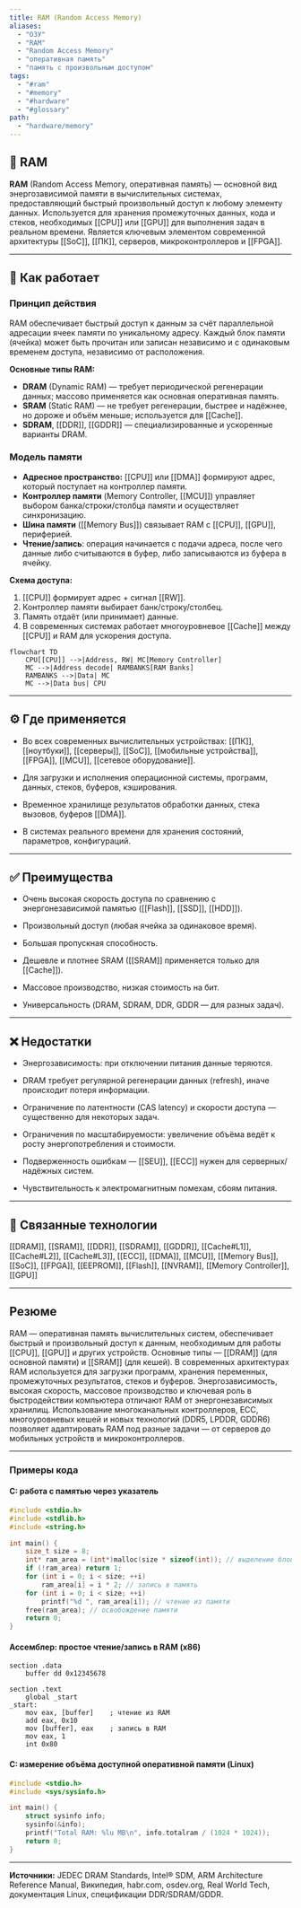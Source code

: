 ```yaml
---
title: RAM (Random Access Memory)
aliases:
  - "ОЗУ"
  - "RAM"
  - "Random Access Memory"
  - "оперативная память"
  - "память с произвольным доступом"
tags:
  - "#ram"
  - "#memory"
  - "#hardware"
  - "#glossary"
path:
  - "hardware/memory"
---
```


## 📌 RAM

**RAM** (Random Access Memory, оперативная память) — основной вид энергозависимой памяти в вычислительных системах, предоставляющий быстрый произвольный доступ к любому элементу данных. Используется для хранения промежуточных данных, кода и стеков, необходимых [[CPU]] или [[GPU]] для выполнения задач в реальном времени. Является ключевым элементом современной архитектуры [[SoC]], [[ПК]], серверов, микроконтроллеров и [[FPGA]].

---

## 🧠 Как работает

### Принцип действия

RAM обеспечивает быстрый доступ к данным за счёт параллельной адресации ячеек памяти по уникальному адресу. Каждый блок памяти (ячейка) может быть прочитан или записан независимо и с одинаковым временем доступа, независимо от расположения.

**Основные типы RAM:**
- **DRAM** (Dynamic RAM) — требует периодической регенерации данных; массово применяется как основная оперативная память.
- **SRAM** (Static RAM) — не требует регенерации, быстрее и надёжнее, но дороже и объём меньше; используется для [[Cache]].
- **SDRAM**, [[DDR]], [[GDDR]] — специализированные и ускоренные варианты DRAM.

### Модель памяти

- **Адресное пространство:** [[CPU]] или [[DMA]] формируют адрес, который поступает на контроллер памяти.
- **Контроллер памяти** (Memory Controller, [[MCU]]) управляет выбором банка/строки/столбца памяти и осуществляет синхронизацию.
- **Шина памяти** ([[Memory Bus]]) связывает RAM с [[CPU]], [[GPU]], периферией.
- **Чтение/запись**: операция начинается с подачи адреса, после чего данные либо считываются в буфер, либо записываются из буфера в ячейку.

**Схема доступа:**
1. [[CPU]] формирует адрес + сигнал [[RW]].
2. Контроллер памяти выбирает банк/строку/столбец.
3. Память отдаёт (или принимает) данные.
4. В современных системах работает многоуровневое [[Cache]] между [[CPU]] и RAM для ускорения доступа.

```mermaid
flowchart TD
    CPU[[CPU]] -->|Address, RW| MC[Memory Controller]
    MC -->|Address decode| RAMBANKS[RAM Banks]
    RAMBANKS -->|Data| MC
    MC -->|Data bus| CPU
````

---

## ⚙️ Где применяется

- Во всех современных вычислительных устройствах: [[ПК]], [[ноутбуки]], [[серверы]], [[SoC]], [[мобильные устройства]], [[FPGA]], [[MCU]], [[сетевое оборудование]].
    
- Для загрузки и исполнения операционной системы, программ, данных, стеков, буферов, кэширования.
    
- Временное хранилище результатов обработки данных, стека вызовов, буферов [[DMA]].
    
- В системах реального времени для хранения состояний, параметров, конфигураций.
    

---

## ✅ Преимущества

- Очень высокая скорость доступа по сравнению с энергонезависимой памятью ([[Flash]], [[SSD]], [[HDD]]).
    
- Произвольный доступ (любая ячейка за одинаковое время).
    
- Большая пропускная способность.
    
- Дешевле и плотнее SRAM ([[SRAM]] применяется только для [[Cache]]).
    
- Массовое производство, низкая стоимость на бит.
    
- Универсальность (DRAM, SDRAM, DDR, GDDR — для разных задач).
    

---

## ❌ Недостатки

- Энергозависимость: при отключении питания данные теряются.
    
- DRAM требует регулярной регенерации данных (refresh), иначе происходит потеря информации.
    
- Ограничение по латентности (CAS latency) и скорости доступа — существенно для некоторых задач.
    
- Ограничения по масштабируемости: увеличение объёма ведёт к росту энергопотребления и стоимости.
    
- Подверженность ошибкам — [[SEU]], [[ECC]] нужен для серверных/надёжных систем.
    
- Чувствительность к электромагнитным помехам, сбоям питания.
    

---

## 🔗 Связанные технологии

[[DRAM]], [[SRAM]], [[DDR]], [[SDRAM]], [[GDDR]], [[Cache#L1]], [[Cache#L2]], [[Cache#L3]], [[ECC]], [[DMA]], [[MCU]], [[Memory Bus]], [[SoC]], [[FPGA]], [[EEPROM]], [[Flash]], [[NVRAM]], [[Memory Controller]], [[GPU]]

---

## Резюме

RAM — оперативная память вычислительных систем, обеспечивает быстрый и произвольный доступ к данным, необходимым для работы [[CPU]], [[GPU]] и других устройств. Основные типы — [[DRAM]] (для основной памяти) и [[SRAM]] (для кешей). В современных архитектурах RAM используется для загрузки программ, хранения переменных, промежуточных результатов, стеков и буферов. Энергозависимость, высокая скорость, массовое производство и ключевая роль в быстродействии компьютера отличают RAM от энергонезависимых хранилищ. Использование многоканальных контроллеров, ECC, многоуровневых кешей и новых технологий (DDR5, LPDDR, GDDR6) позволяет адаптировать RAM под разные задачи — от серверов до мобильных устройств и микроконтроллеров.

---

### Примеры кода

#### C: работа с памятью через указатель

```c
#include <stdio.h>
#include <stdlib.h>
#include <string.h>

int main() {
    size_t size = 8;
    int* ram_area = (int*)malloc(size * sizeof(int)); // выделение блока памяти (RAM)
    if (!ram_area) return 1;
    for (int i = 0; i < size; ++i)
        ram_area[i] = i * 2; // запись в память
    for (int i = 0; i < size; ++i)
        printf("%d ", ram_area[i]); // чтение из памяти
    free(ram_area); // освобождение памяти
    return 0;
}
```

#### Ассемблер: простое чтение/запись в RAM (x86)

```assembly
section .data
    buffer dd 0x12345678

section .text
    global _start
_start:
    mov eax, [buffer]    ; чтение из RAM
    add eax, 0x10
    mov [buffer], eax    ; запись в RAM
    mov eax, 1
    int 0x80
```

#### C: измерение объёма доступной оперативной памяти (Linux)

```c
#include <stdio.h>
#include <sys/sysinfo.h>

int main() {
    struct sysinfo info;
    sysinfo(&info);
    printf("Total RAM: %lu MB\n", info.totalram / (1024 * 1024));
    return 0;
}
```

---

**Источники:** JEDEC DRAM Standards, Intel® SDM, ARM Architecture Reference Manual, Википедия, habr.com, osdev.org, Real World Tech, документация Linux, спецификации DDR/SDRAM/GDDR.